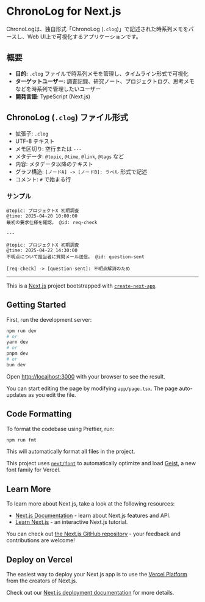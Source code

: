 # ChronoLog for Next.js

ChronoLogは、独自形式「ChronoLog (`.clog`)」で記述された時系列メモをパースし、Web UI上で可視化するアプリケーションです。

## 概要

- **目的:** `.clog` ファイルで時系列メモを管理し、タイムライン形式で可視化
- **ターゲットユーザー:** 調査記録、研究ノート、プロジェクトログ、思考メモなどを時系列で管理したいユーザー
- **開発言語:** TypeScript (Next.js)

## ChronoLog (`.clog`) ファイル形式

- 拡張子: `.clog`
- UTF-8 テキスト
- メモ区切り: 空行または `---`
- メタデータ: `@topic`, `@time`, `@link`, `@tags` など
- 内容: メタデータ以降のテキスト
- グラフ構造: `[ノードA] -> [ノードB]: ラベル` 形式で記述
- コメント: `#` で始まる行

### サンプル

```text
@topic: プロジェクトX 初期調査
@time: 2025-04-20 10:00:00
最初の要求仕様を確認。 @id: req-check

---

@topic: プロジェクトX 初期調査
@time: 2025-04-22 14:30:00
不明点について担当者に質問メール送信。 @id: question-sent

[req-check] -> [question-sent]: 不明点解消のため
```

---

This is a [Next.js](https://nextjs.org) project bootstrapped with [`create-next-app`](https://nextjs.org/docs/app/api-reference/cli/create-next-app).

## Getting Started

First, run the development server:

```bash
npm run dev
# or
yarn dev
# or
pnpm dev
# or
bun dev
```

Open [http://localhost:3000](http://localhost:3000) with your browser to see the result.

You can start editing the page by modifying `app/page.tsx`. The page auto-updates as you edit the file.

## Code Formatting

To format the codebase using Prettier, run:

```bash
npm run fmt
```

This will automatically format all files in the project.

This project uses [`next/font`](https://nextjs.org/docs/app/building-your-application/optimizing/fonts) to automatically optimize and load [Geist](https://vercel.com/font), a new font family for Vercel.

## Learn More

To learn more about Next.js, take a look at the following resources:

- [Next.js Documentation](https://nextjs.org/docs) - learn about Next.js features and API.
- [Learn Next.js](https://nextjs.org/learn) - an interactive Next.js tutorial.

You can check out [the Next.js GitHub repository](https://github.com/vercel/next.js) - your feedback and contributions are welcome!

## Deploy on Vercel

The easiest way to deploy your Next.js app is to use the [Vercel Platform](https://vercel.com/new?utm_medium=default-template&filter=next.js&utm_source=create-next-app&utm_campaign=create-next-app-readme) from the creators of Next.js.

Check out our [Next.js deployment documentation](https://nextjs.org/docs/app/building-your-application/deploying) for more details.
